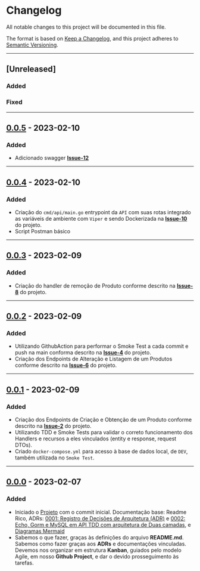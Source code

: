 # Changelog

All notable changes to this project will be documented in this file.

The format is based on [Keep a Changelog](https://keepachangelog.com/en/1.0.0/),
and this project adheres to [Semantic Versioning](https://semver.org/spec/v2.0.0.html).

---

## [Unreleased]
### Added

### Fixed

---

## [0.0.5] - 2023-02-10
### Added

- Adicionado swagger __[Issue-12](https://github.com/jtonynet/go-products-api/issues/12)__ 

---

## [0.0.4] - 2023-02-10
### Added

- Criação do `cmd/api/main.go` entrypoint da `API` com suas rotas integrado as variáveis de ambiente com `Viper` e sendo Dockerizada na __[Issue-10](https://github.com/jtonynet/go-products-api/issues/10)__ do projeto.
- Script Postman básico

---

## [0.0.3] - 2023-02-09
### Added

- Criação do handler de remoção de Produto conforme descrito na __[Issue-8](https://github.com/jtonynet/go-products-api/issues/8)__ do projeto.

---

## [0.0.2] - 2023-02-09
### Added

- Utilizando GithubAction para performar o Smoke Test a cada commit e push na main conforma descrito na __[Issue-4](https://github.com/jtonynet/go-products-api/issues/4)__ do projeto.
- Criação dos Endpoints de Alteração e Listagem de um Produtos conforme descrito na __[Issue-6](https://github.com/jtonynet/go-products-api/issues/6)__ do projeto.

---

## [0.0.1] - 2023-02-09
### Added

- Criação dos Endpoints de Criação e Obtenção de um Produto conforme descrito na __[Issue-2](https://github.com/jtonynet/go-products-api/issues/2)__ do projeto.
- Utilizando TDD e Smoke Tests para validar o correto funcionamento dos Handlers e recursos a eles vinculados (entity e response, request DTOs).
- Criado `docker-compose.yml` para acesso à base de dados local, de `DEV`, também utilizada no `Smoke Test`.
---

## [0.0.0] - 2023-02-07
### Added

- Iniciado o [Projeto](https://github.com/users/jtonynet/projects/3) com o commit inicial. Documentação base: Readme Rico, ADRs: [0001: Registro de Decisões de Arquitetura (ADR)](./docs/architecture/decisions/registro-de-decisoes-de-arquitetura.md) e [0002: Echo, Gorm e MySQL em API TDD com arquitetura de Duas camadas](./docs/architecture/decisions/0002-echo-gorm-e-mysql-com-arquitetura-de-api-tdd-em-duas-camadas.md), e [Diagramas Mermaid](https://github.com/jtonynet/go-products-api/tree/main#diagrams)
- Sabemos o que fazer, graças às definições do arquivo __README.md__. Sabemos como fazer graças aos __ADRs__ e documentações vinculadas. Devemos nos organizar em estrutura __Kanban__, guiados pelo modelo Agile, em nosso __Github Project__, e dar o devido prosseguimento às tarefas.


[0.0.5]: https://github.com/jtonynet/go-products-api/compare/v0.0.4...v0.0.5
[0.0.4]: https://github.com/jtonynet/go-products-api/compare/v0.0.3...v0.0.4
[0.0.3]: https://github.com/jtonynet/go-products-api/compare/v0.0.2...v0.0.3
[0.0.2]: https://github.com/jtonynet/go-products-api/compare/v0.0.1...v0.0.2
[0.0.1]: https://github.com/jtonynet/go-products-api/compare/v0.0.0...v0.0.1
[0.0.0]: https://github.com/jtonynet/go-products-api/releases/tag/v0.0.0

